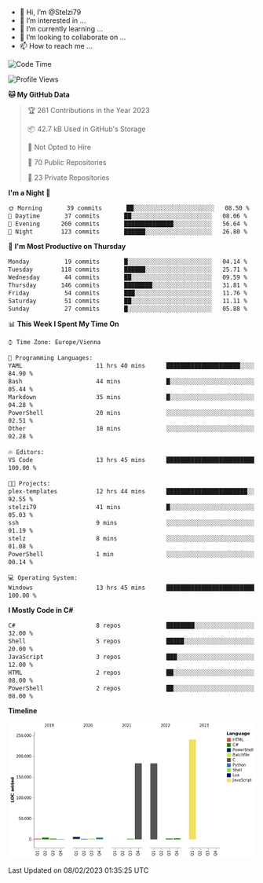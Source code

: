 - 👋 Hi, I’m @Stelzi79
- 👀 I’m interested in ...
- 🌱 I’m currently learning ...
- 💞️ I’m looking to collaborate on ...
- 📫 How to reach me ...

<!--START_SECTION:waka-->
![Code Time](http://img.shields.io/badge/Code%20Time-825%20hrs%2038%20mins-blue)

![Profile Views](http://img.shields.io/badge/Profile%20Views-22-blue)

**🐱 My GitHub Data** 

> 🏆 261 Contributions in the Year 2023
 > 
> 📦 42.7 kB Used in GitHub's Storage 
 > 
> 🚫 Not Opted to Hire
 > 
> 📜 70 Public Repositories 
 > 
> 🔑 23 Private Repositories  
 > 
**I'm a Night 🦉** 

```text
🌞 Morning       39 commits       ██░░░░░░░░░░░░░░░░░░░░░░░   08.50 % 
🌆 Daytime       37 commits       ██░░░░░░░░░░░░░░░░░░░░░░░   08.06 % 
🌃 Evening      260 commits       ██████████████░░░░░░░░░░░   56.64 % 
🌙 Night        123 commits       ██████░░░░░░░░░░░░░░░░░░░   26.80 % 

```
📅 **I'm Most Productive on Thursday** 

```text
Monday          19 commits       █░░░░░░░░░░░░░░░░░░░░░░░░   04.14 % 
Tuesday        118 commits       ██████░░░░░░░░░░░░░░░░░░░   25.71 % 
Wednesday       44 commits       ██░░░░░░░░░░░░░░░░░░░░░░░   09.59 % 
Thursday       146 commits       ████████░░░░░░░░░░░░░░░░░   31.81 % 
Friday          54 commits       ███░░░░░░░░░░░░░░░░░░░░░░   11.76 % 
Saturday        51 commits       ██░░░░░░░░░░░░░░░░░░░░░░░   11.11 % 
Sunday          27 commits       █░░░░░░░░░░░░░░░░░░░░░░░░   05.88 % 

```


📊 **This Week I Spent My Time On** 

```text
⌚︎ Time Zone: Europe/Vienna

💬 Programming Languages: 
YAML                     11 hrs 40 mins      █████████████████████░░░░   84.90 % 
Bash                     44 mins             █░░░░░░░░░░░░░░░░░░░░░░░░   05.44 % 
Markdown                 35 mins             █░░░░░░░░░░░░░░░░░░░░░░░░   04.28 % 
PowerShell               20 mins             ░░░░░░░░░░░░░░░░░░░░░░░░░   02.51 % 
Other                    18 mins             ░░░░░░░░░░░░░░░░░░░░░░░░░   02.28 % 

🔥 Editors: 
VS Code                  13 hrs 45 mins      █████████████████████████   100.00 % 

🐱‍💻 Projects: 
plex-templates           12 hrs 44 mins      ███████████████████████░░   92.55 % 
stelzi79                 41 mins             █░░░░░░░░░░░░░░░░░░░░░░░░   05.03 % 
ssh                      9 mins              ░░░░░░░░░░░░░░░░░░░░░░░░░   01.19 % 
stelz                    8 mins              ░░░░░░░░░░░░░░░░░░░░░░░░░   01.08 % 
PowerShell               1 min               ░░░░░░░░░░░░░░░░░░░░░░░░░   00.14 % 

💻 Operating System: 
Windows                  13 hrs 45 mins      █████████████████████████   100.00 % 

```

**I Mostly Code in C#** 

```text
C#                       8 repos             ████████░░░░░░░░░░░░░░░░░   32.00 % 
Shell                    5 repos             █████░░░░░░░░░░░░░░░░░░░░   20.00 % 
JavaScript               3 repos             ███░░░░░░░░░░░░░░░░░░░░░░   12.00 % 
HTML                     2 repos             ██░░░░░░░░░░░░░░░░░░░░░░░   08.00 % 
PowerShell               2 repos             ██░░░░░░░░░░░░░░░░░░░░░░░   08.00 % 

```


**Timeline**

![Chart not found](https://raw.githubusercontent.com/Stelzi79/Stelzi79/main/charts/bar_graph.png) 


 Last Updated on 08/02/2023 01:35:25 UTC
<!--END_SECTION:waka-->

<!---
Stelzi79/Stelzi79 is a ✨ special ✨ repository because its `README.md` (this file) appears on your GitHub profile.
You can click the Preview link to take a look at your changes.
--->
